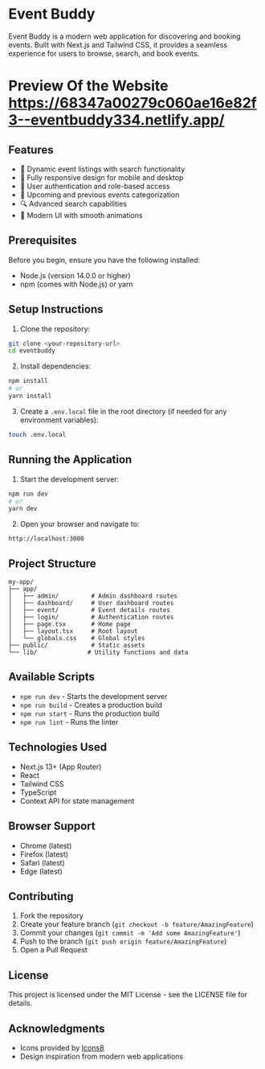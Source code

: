 # Event Buddy

Event Buddy is a modern web application for discovering and booking events. Built with Next.js and Tailwind CSS, it provides a seamless experience for users to browse, search, and book events.
# Preview Of the Website https://68347a00279c060ae16e82f3--eventbuddy334.netlify.app/

## Features

- 🎫 Dynamic event listings with search functionality
- 📱 Fully responsive design for mobile and desktop
- 👤 User authentication and role-based access
- 📅 Upcoming and previous events categorization
- 🔍 Advanced search capabilities
- 🎨 Modern UI with smooth animations

## Prerequisites

Before you begin, ensure you have the following installed:
- Node.js (version 14.0.0 or higher)
- npm (comes with Node.js) or yarn

## Setup Instructions

1. Clone the repository:
```bash
git clone <your-repository-url>
cd eventbuddy
```

2. Install dependencies:
```bash
npm install
# or
yarn install
```

3. Create a `.env.local` file in the root directory (if needed for any environment variables):
```bash
touch .env.local
```

## Running the Application

1. Start the development server:
```bash
npm run dev
# or
yarn dev
```

2. Open your browser and navigate to:
```
http://localhost:3000
```

## Project Structure

```
my-app/
├── app/
│   ├── admin/         # Admin dashboard routes
│   ├── dashboard/     # User dashboard routes
│   ├── event/         # Event details routes
│   ├── login/         # Authentication routes
│   ├── page.tsx       # Home page
│   ├── layout.tsx     # Root layout
│   └── globals.css    # Global styles
├── public/            # Static assets
└── lib/              # Utility functions and data
```

## Available Scripts

- `npm run dev` - Starts the development server
- `npm run build` - Creates a production build
- `npm run start` - Runs the production build
- `npm run lint` - Runs the linter

## Technologies Used

- Next.js 13+ (App Router)
- React
- Tailwind CSS
- TypeScript
- Context API for state management

## Browser Support

- Chrome (latest)
- Firefox (latest)
- Safari (latest)
- Edge (latest)

## Contributing

1. Fork the repository
2. Create your feature branch (`git checkout -b feature/AmazingFeature`)
3. Commit your changes (`git commit -m 'Add some AmazingFeature'`)
4. Push to the branch (`git push origin feature/AmazingFeature`)
5. Open a Pull Request

## License

This project is licensed under the MIT License - see the LICENSE file for details.

## Acknowledgments

- Icons provided by [Icons8](https://icons8.com)
- Design inspiration from modern web applications
